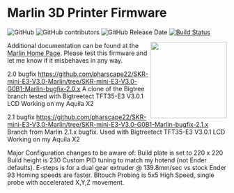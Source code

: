 # Marlin 3D Printer Firmware

![GitHub](https://img.shields.io/github/license/marlinfirmware/marlin.svg)
![GitHub contributors](https://img.shields.io/github/contributors/marlinfirmware/marlin.svg)
![GitHub Release Date](https://img.shields.io/github/release-date/marlinfirmware/marlin.svg)
[![Build Status](https://github.com/MarlinFirmware/Marlin/workflows/CI/badge.svg?branch=bugfix-2.0.x)](https://github.com/MarlinFirmware/Marlin/actions)

<img align="right" width=175 src="buildroot/share/pixmaps/logo/marlin-250.png" />

Additional documentation can be found at the [Marlin Home Page](https://marlinfw.org/).
Please test this firmware and let me know if it misbehaves in any way. 

 2.0 bugfix https://github.com/pharscape22/SKR-mini-E3-V3.0-Marlin/tree/SKR-mini-E3-V3.0-G0B1-Marlin-bugfix-2.0.x
 A clone of the Bigtree branch tested with Bigtreetect TFT35-E3 V3.0.1 LCD
 Working on my Aquila X2 
 
 2.1 bugfix https://github.com/pharscape22/SKR-mini-E3-V3.0-Marlin/tree/SKR-mini-E3-V3.0-G0B1-Marlin-bugfix-2.1.x
 Branch from Marlin 2.1.x bugfix.
 Used with Bigtreetect TFT35-E3 V3.0.1 LCD
 Working on my Aquila X2 

Major Configuration changes to be aware of:
Build plate is set to 220 x 220
Build height is 230
Custom PID tuning to match my hotend (not Ender defaults).
E-steps is for a dual gear extruder @ 139.8mm/sec vs stock Ender 93
Homing speeds are faster.
Bltouch Probing is 5x5 High Speed, single probe with accelerated X,Y,Z movement. 
